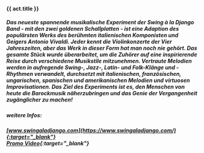 #### **{{ act.title }}**
##### Das neueste spannende musikalische Experiment der Swing à la Django Band - mit den zwei goldenen Schallplatten - ist eine Adaption des populärsten Werks des berühmten italienischen Komponisten und Geigers Antonio Vivaldi. Jeder kennt die Violinkonzerte der Vier Jahreszeiten, aber das Werk in dieser Form hat man noch nie gehört. Das gesamte Stück wurde überarbeitet, um die Zuhörer auf eine inspirierende Reise durch verschiedene Musikstile mitzunehmen. Vertraute Melodien werden in aufregende Swing-, Jazz-, Latin- und Folk-Klänge und -Rhythmen verwandelt, durchsetzt mit italienischen, französischen, ungarischen, spanischen und amerikanischen Melodien und virtuosen Improvisationen. Das Ziel des Experiments ist es, den Menschen von heute die Barockmusik näherzubringen und das Genie der Vergangenheit zugänglicher zu machen!

##### weitere Infos:
##### [www.swingaladjango.com](https://www.swingaladjango.com/){:target="_blank"}<br>[Promo Video](https://www.youtube.com/watch?v=Un1JBv5zLb8){:target="_blank"}
